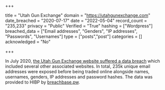 +++

title = "Utah Gun Exchange"
domain = "https://utahgunexchange.com"
date_breached = "2020-07-17"
date = "2022-05-04"
record_count = "235,233"
privacy = "Public"
Verified = "True"
hashing = ["Wordpress"]
breached_data = ["Email addresses", "Genders", "IP addresses", "Passwords", "Usernames"]
type = ["posts","post"]
categories = []
acknowledged = "No"


+++


In July 2020, <a href="https://www.forbes.com/sites/daveywinder/2020/08/15/gun-owners-beware-hacker-offers-240000-stolen-records-on-dark-web-report-utah-gun-exchange-amazon-cloud/" target="_blank" rel="noopener">the Utah Gun Exchange website suffered a data breach</a> which included several other associated websites. In total, 235k unique email addresses were exposed before being traded online alongside names, usernames, genders, IP addresses and password hashes. The data was provided to HIBP by <a href="https://breachbase.pw/" target="_blank" rel="noopener">breachbase.pw</a>.

